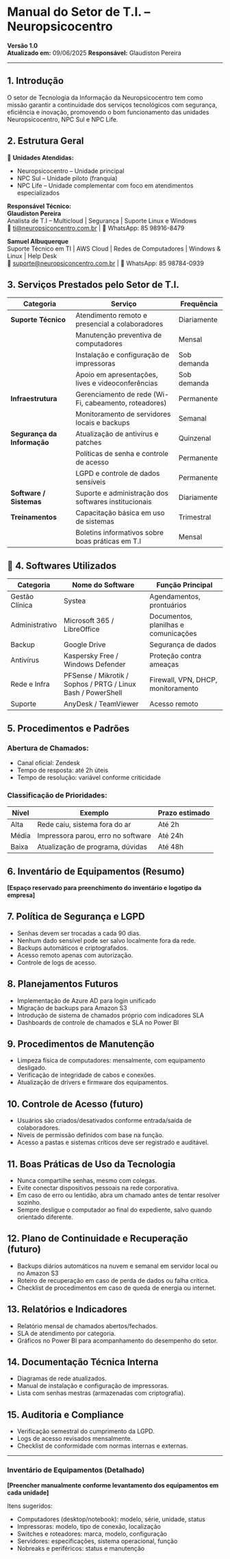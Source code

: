 # Manual do Setor de T.I. – Neuropsicocentro

**Versão 1.0**  
**Atualizado em:** 09/06/2025 
**Responsável:** Glaudiston Pereira  

---

## 1. Introdução

O setor de Tecnologia da Informação da Neuropsicocentro tem como missão garantir a continuidade dos serviços tecnológicos com segurança, eficiência e inovação, promovendo o bom funcionamento das unidades Neuropsicocentro, NPC Sul e NPC Life.

## 2. Estrutura Geral

🏢 **Unidades Atendidas:**

- Neuropsicocentro – Unidade principal
- NPC Sul – Unidade piloto (franquia)
- NPC Life – Unidade complementar com foco em atendimentos especializados

**Responsável Técnico:**  
**Glaudiston Pereira**  
Analista de T.I – Multicloud | Segurança | Suporte Linux e Windows  
📧 ti@neuropsiconcentro.com.br | 📱 WhatsApp: 85 98916-8479

**Samuel Albuquerque**  
Suporte Técnico em TI | AWS Cloud | Redes de Computadores | Windows & Linux | Help Desk  
📧 suporte@neuropsiconcentro.com.br | 📱 WhatsApp: 85 98784-0939

## 3. Serviços Prestados pelo Setor de T.I.

| Categoria | Serviço | Frequência |
|----------|---------|------------|
| **Suporte Técnico** | Atendimento remoto e presencial a colaboradores | Diariamente |
|  | Manutenção preventiva de computadores | Mensal |
|  | Instalação e configuração de impressoras | Sob demanda |
|  | Apoio em apresentações, lives e videoconferências | Sob demanda |
| **Infraestrutura** | Gerenciamento de rede (Wi-Fi, cabeamento, roteadores) | Permanente |
|  | Monitoramento de servidores locais e backups | Semanal |
| **Segurança da Informação** | Atualização de antivírus e patches | Quinzenal |
|  | Políticas de senha e controle de acesso | Permanente |
|  | LGPD e controle de dados sensíveis | Permanente |
| **Software / Sistemas** | Suporte e administração dos softwares institucionais | Diariamente |
| **Treinamentos** | Capacitação básica em uso de sistemas | Trimestral |
|  | Boletins informativos sobre boas práticas em T.I | Mensal |

## 💽 4. Softwares Utilizados

| Categoria | Nome do Software | Função Principal |
|----------|------------------|------------------|
| Gestão Clínica | Systea | Agendamentos, prontuários |
| Administrativo | Microsoft 365 / LibreOffice | Documentos, planilhas e comunicações |
| Backup | Google Drive | Segurança de dados |
| Antivírus | Kaspersky Free / Windows Defender | Proteção contra ameaças |
| Rede e Infra | PFSense / Mikrotik / Sophos / PRTG / Linux Bash / PowerShell | Firewall, VPN, DHCP, monitoramento |
| Suporte | AnyDesk / TeamViewer | Acesso remoto |

## 5. Procedimentos e Padrões

### **Abertura de Chamados:**

- Canal oficial: Zendesk
- Tempo de resposta: até 2h úteis
- Tempo de resolução: variável conforme criticidade

### **Classificação de Prioridades:**

| Nível | Exemplo | Prazo estimado |
|-------|---------|----------------|
| Alta | Rede caiu, sistema fora do ar | Até 2h |
| Média | Impressora parou, erro no software | Até 24h |
| Baixa | Atualização de programa, dúvidas | Até 48h |

## 6. Inventário de Equipamentos (Resumo)

**[Espaço reservado para preenchimento do inventário e logotipo da empresa]**

## 7. Política de Segurança e LGPD

- Senhas devem ser trocadas a cada 90 dias.
- Nenhum dado sensível pode ser salvo localmente fora da rede.
- Backups automáticos e criptografados.
- Acesso remoto apenas com autorização.
- Controle de logs de acesso.

## 8. Planejamentos Futuros

- Implementação de Azure AD para login unificado
- Migração de backups para Amazon S3
- Introdução de sistema de chamados próprio com indicadores SLA
- Dashboards de controle de chamados e SLA no Power BI

## 9. Procedimentos de Manutenção

- Limpeza física de computadores: mensalmente, com equipamento desligado.
- Verificação de integridade de cabos e conexões.
- Atualização de drivers e firmware dos equipamentos.

## 10. Controle de Acesso (futuro)

- Usuários são criados/desativados conforme entrada/saída de colaboradores.
- Níveis de permissão definidos com base na função.
- Acesso a pastas e sistemas críticos deve ser registrado e auditável.

## 11. Boas Práticas de Uso da Tecnologia

- Nunca compartilhe senhas, mesmo com colegas.
- Evite conectar dispositivos pessoais na rede corporativa.
- Em caso de erro ou lentidão, abra um chamado antes de tentar resolver sozinho.
- Sempre desligue o computador ao final do expediente, salvo quando orientado diferente.

## 12. Plano de Continuidade e Recuperação (futuro)

- Backups diários automáticos na nuvem e semanal em servidor local ou no Amazon S3
- Roteiro de recuperação em caso de perda de dados ou falha crítica.
- Checklist de procedimentos em caso de queda de energia ou internet.

## 13. Relatórios e Indicadores

- Relatório mensal de chamados abertos/fechados.
- SLA de atendimento por categoria.
- Gráficos no Power BI para acompanhamento do desempenho do setor.

## 14. Documentação Técnica Interna

- Diagramas de rede atualizados.
- Manual de instalação e configuração de impressoras.
- Lista com senhas mestras (armazenadas com criptografia).

## 15. Auditoria e Compliance

- Verificação semestral do cumprimento da LGPD.
- Logs de acesso revisados mensalmente.
- Checklist de conformidade com normas internas e externas.

---

### Inventário de Equipamentos (Detalhado)

**[Preencher manualmente conforme levantamento dos equipamentos em cada unidade]**

Itens sugeridos:

- Computadores (desktop/notebook): modelo, série, unidade, status
- Impressoras: modelo, tipo de conexão, localização
- Switches e roteadores: marca, modelo, configuração
- Servidores: especificações, sistema operacional, função
- Nobreaks e periféricos: status e manutenção
